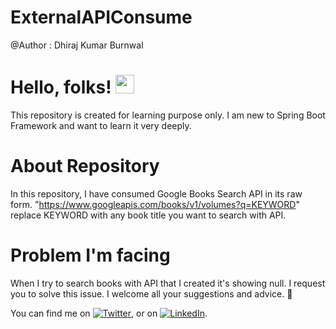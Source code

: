 # ExternalAPIConsume
@Author : Dhiraj Kumar Burnwal

# Hello, folks! <img src="https://raw.githubusercontent.com/MartinHeinz/MartinHeinz/master/wave.gif" width="30px">
This repository is created for learning purpose only. I am new to Spring Boot Framework and want to learn it very deeply.

# About Repository
In this repository, I have consumed Google Books Search API in its raw form. "https://www.googleapis.com/books/v1/volumes?q=KEYWORD"
replace KEYWORD with any book title you want to search with API.

# Problem I'm facing
When I try to search books with API that I created it's showing null. I request you to solve this issue.
I welcome all your suggestions and advice. 👏
  
<!-- Actual text -->

You can find me on [![Twitter][1.2]][1], or on [![LinkedIn][2.2]][2].

<!-- Icons -->

[1.2]: http://i.imgur.com/wWzX9uB.png (twitter icon without padding)
[2.2]: https://raw.githubusercontent.com/MartinHeinz/MartinHeinz/master/linkedin-3-16.png (LinkedIn icon without padding)

<!-- Links to your social media accounts -->

[1]: https://twitter.com/mrburnwal
[2]: https://www.linkedin.com/in/mrburnwal
